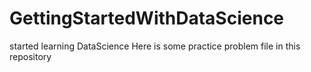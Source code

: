 # GettingStartedWithDataScience

started learning DataScience 
Here is some practice problem file in this repository
